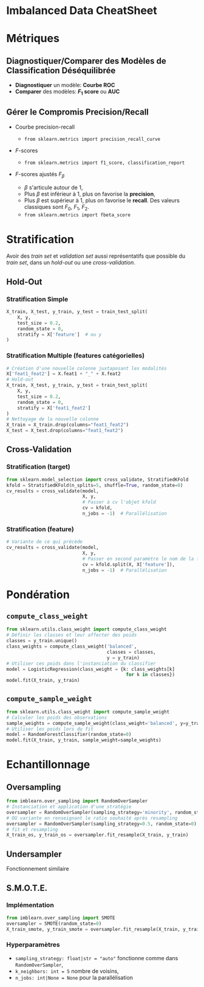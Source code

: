 # Imbalanced Data CheatSheet

# Métriques
## Diagnostiquer/Comparer des Modèles de Classification Déséquilibrée
- **Diagnostiquer** un modèle: **Courbe ROC**
- **Comparer** des modèles: **$F_1$ score** ou **AUC**

## Gérer le Compromis Precision/Recall
- Courbe precision-recall

    - `from sklearn.metrics import precision_recall_curve`
- $F$-scores
    - `from sklearn.metrics import f1_score, classification_report`
- $F$-scores ajustés $F_{\beta}$
    - $\beta$ s'articule autour de 1,
    - Plus $\beta$ est inférieur à 1, plus on favorise la **precision**,
    - Plus $\beta$ est supérieur à 1, plus on favorise le **recall**.
    Des valeurs classiques sont $F_0$, $F_1$, $F_2$.
    - `from sklearn.metrics import fbeta_score`

# Stratification
Avoir des *train set* et *validation set* aussi représentatifs que possible du *train set*, dans un *hold-out* ou une *cross-validation*.

## Hold-Out
### Stratification Simple
```python
X_train, X_test, y_train, y_test = train_test_split(
    X, y,
    test_size = 0.2,
    random_state = 0,
    stratify = X['feature']  # ou y
)
```
### Stratification Multiple (features catégorielles)
```python
# Création d'une nouvelle colonne juxtaposant les modalités
X['feat1_feat2'] = X.feat1 + "_" + X.feat2
# Hold-out
X_train, X_test, y_train, y_test = train_test_split(
    X, y,
    test_size = 0.2,
    random_state = 0,
    stratify = X['feat1_feat2']
)
# Nettoyage de la nouvelle colonne
X_train = X_train.drop(columns="feat1_feat2")
X_test = X_test.drop(columns="feat1_feat2")
```
## Cross-Validation
### Stratification (target)
```python
from sklearn.model_selection import cross_validate, StratifiedKFold
kfold = StratifiedKFold(n_splits=5, shuffle=True, random_state=0)
cv_results = cross_validate(model,
                            X, y,
                            # Passer à cv l'objet kfold
                            cv = kfold,
                            n_jobs = -1)  # Parallélisation
```
### Stratification (feature)
```python
# Variante de ce qui précède
cv_results = cross_validate(model,
                            X, y,
                            # Passer en second paramètre le nom de la feature
                            cv = kfold.split(X, X['feature']),
                            n_jobs = -1)  # Parallélisation
```
# Pondération
## `compute_class_weight`
```python
from sklearn.utils.class_weight import compute_class_weight
# Définir les classes et leur affecter des poids
classes = y_train.unique()
class_weights = compute_class_weight('balanced',
                                     classes = classes,
                                     y = y_train)
# Utiliser ces poids dans l'instanciation du classifier
model = LogisticRegression(class_weight = {k: class_weights[k]
                                            for k in classes})
model.fit(X_train, y_train)
```
## `compute_sample_weight`
```python
from sklearn.utils.class_weight import compute_sample_weight
# Calculer les poids des observations
sample_weights = compute_sample_weight(class_weight='balanced', y=y_train)
# Utiliser les poids lors du fit
model = RandomForestClassifier(random_state=0)
model.fit(X_train, y_train, sample_weight=sample_weights)
```

# Echantillonnage
## Oversampling
```python
from imblearn.over_sampling import RandomOverSampler
# Instanciation et application d'une stratégie
oversampler = RandomOverSampler(sampling_strategy='minority', random_state=0)
# OU variante en renseignant le ratio souhaité après resampling
oversampler = RandomOverSampler(sampling_strategy=0.5, random_state=0)
# fit et resampling
X_train_os, y_train_os = oversampler.fit_resample(X_train, y_train)
```
## Undersampler
Fonctionnement similaire
## S.M.O.T.E.
### Implémentation
```python
from imblearn.over_sampling import SMOTE
oversampler = SMOTE(random_state=0)
X_train_smote, y_train_smote = oversampler.fit_resample(X_train, y_train)
```
### Hyperparamètres
- `sampling_strategy: float|str = "auto"` fonctionne comme dans `RandomOverSampler`,
- `k_neighbors: int = 5` nombre de voisins,
- `n_jobs: int|None = None` pour la parallélisation
